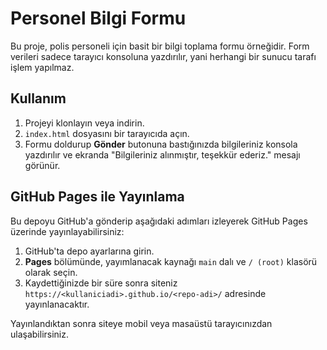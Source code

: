 # Personel Bilgi Formu

Bu proje, polis personeli için basit bir bilgi toplama formu örneğidir. Form verileri sadece tarayıcı konsoluna yazdırılır, yani herhangi bir sunucu tarafı işlem yapılmaz.

## Kullanım
1. Projeyi klonlayın veya indirin.
2. `index.html` dosyasını bir tarayıcıda açın.
3. Formu doldurup **Gönder** butonuna bastığınızda bilgileriniz konsola yazdırılır ve ekranda "Bilgileriniz alınmıştır, teşekkür ederiz." mesajı görünür.

## GitHub Pages ile Yayınlama
Bu depoyu GitHub'a gönderip aşağıdaki adımları izleyerek GitHub Pages üzerinde yayınlayabilirsiniz:
1. GitHub'ta depo ayarlarına girin.
2. **Pages** bölümünde, yayımlanacak kaynağı `main` dalı ve `/ (root)` klasörü olarak seçin.
3. Kaydettiğinizde bir süre sonra siteniz `https://<kullaniciadi>.github.io/<repo-adi>/` adresinde yayınlanacaktır.

Yayınlandıktan sonra siteye mobil veya masaüstü tarayıcınızdan ulaşabilirsiniz.
